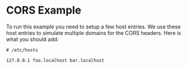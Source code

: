 # CORS Example

To run this example you need to setup a few host entries.  We use these host entries to simulate multiple domains for the CORS headers.  Here is what you should add:

```
# /etc/hosts

127.0.0.1 foo.localhost bar.localhost
```
